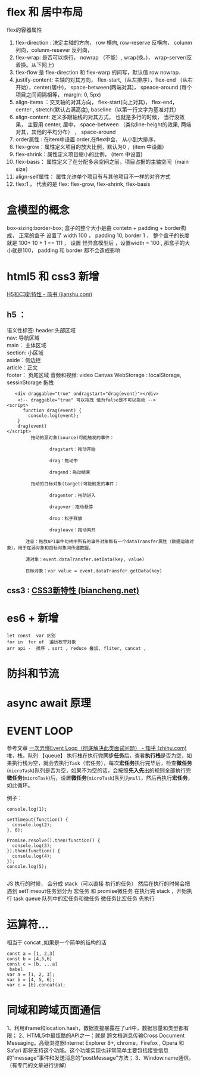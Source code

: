 # flex  和 居中布局
flex的容器属性
1. flex-direction : 决定主轴的方向， row 横向, row-reserve 反横向，
   colunm 列向，colunm-resever  反列向，
2. flex-wrap:  是否可以换行， nowrap （不能）, wrap(换。)， wrap-server(反着换。从下网上)
3. flex-flow 是 flex-direction 和 flex-warp 的间写，默认值 row nowrap.
4. justify-content: 主轴的对其方向， flex-start,（从左排序），flex-end （从右开始），center(居中)， space-between(两端对其)，
   speace-around (每个项目之间间隔相等， margin: 0, 5px) 
5. align-items ：交叉轴的对其方向， flex-start(向上对其)，
   flex-end， center , stretch(默认占满高度),  baseline（以第一行文字为基准对其）
6. align-content: 定义多跟轴线的对其方式， 也就是多行的时候，
   当行没效果， 主要用 center,  居中， space-between （类似line-height的效果, 两端对其，其他的平均分布） ， space-around
7. order属性 : 在item中设置 order,在flex中会，  从小到大排序，
8. flex-grow：属性定义项目的放大比例，默认为0 ，(item 中设置)
9. flex-shrink：属性定义项目缩小的比例， (item 中设置)
10. flex-basis： 属性定义了在分配多余空间之前，项目占据的主轴空间（main size）
11. align-self属性： 属性允许单个项目有与其他项目不一样的对齐方式
12. flex:1 ，  代表的是 flex: flex-grow, flex-shrink, flex-basis


# 盒模型的概念
box-sizing:border-box;
盒子的整个大小是由 contetn + padding + border构成，
正常的盒子 设置了 width 100 ， padding 10, border 1 ， 整个盒子的长度就是 100+ 10 + 1 == 111 ，
设置 怪异盒模型后 ，设置width = 100 , 那盒子的大小就是100， padding 和 border 都不会造成影响


# html5 和 css3 新增
[H5和C3新特性 - 简书 (jianshu.com)](https://www.jianshu.com/p/1d4eb572ff9b)
## h5 ：
语义性标签: 
	header:头部区域  
	nav:  导航区域  
	main： 主体区域  
	section:  小区域  
	aside：侧边栏  
	article：正文  
	footer： 页尾区域
 音频和视频: 
  video
Canvas
WebStorage : localStorage, sessinStorage
拖拽 


```
   <div draggable="true" ondragstart="drag(event)"></div>
    <!-- draggable="true" 可以拖拽 值为false是不可以拖动 -->
<script>
      function drag(event) {
        console.log(event);
    }
    drag(event)
</script>
         拖动的源对象(source)可能触发的事件：

                dragstart：拖动开始

                drag：拖动中

                dragend：拖动结束

         拖动的目标对象(target)可能触发的事件：

                dragenter：拖动进入

                dragover：拖动悬停

                drop：松手释放

                dragleave：拖动离开

       注意：拖放API事件句柄中所有的事件对象都有一个dataTransfer属性（数据运输对象），用于在源对象和目标对象间传递数据。

       源对象：event.dataTransfer.setData(key, value)

       目标对象：var value = event.dataTransfer.getData(key)

```
 



## css3 :  [CSS3新特性 (biancheng.net)](http://c.biancheng.net/view/1276.html)


# es6 + 新增
	let const  var 区别
	for in  for of  遍历枚举对象
	arr api -  排序 ，sort , reduce 叠加, fliter, cancat , 
	
	

# 防抖和节流



# async await 原理




# EVENT LOOP
参考文章
[一次弄懂Event Loop（彻底解决此类面试问题） - 知乎 (zhihu.com)](https://zhuanlan.zhihu.com/p/55511602)
堆，栈，队列 【queue】
执行栈在执行完**同步任务**后，查看**执行栈**是否为空，如果执行栈为空，就会去执行`Task`（宏任务），每次**宏任务**执行完毕后，检查**微任务**(`microTask`)队列是否为空，如果不为空的话，会按照**先入先**出的规则全部执行完**微任务**(`microTask`)后，设置**微任务**(`microTask`)队列为`null`，然后再执行**宏任务**，如此循环。

例子：
```
console.log(1);

setTimeout(function() {
  console.log(2);
}, 0);

Promise.resolve().then(function() {
  console.log(3);
}).then(function() {
  console.log(4);
});
console.log(5);


```


JS 执行的时候， 会分成 stack（可以直接 执行的任务）
然后在执行的时候会把遇到 setTimeout任务划分为 宏任务 和 promise微任务
在执行完 stack ，开始执行 task queue 队列中的宏任务和微任务
微任务比宏任务 先执行


# 运算符...
相当于 concat ,如果是一个简单的结构的话
```
const a = [1, 2,3]
const b = [4,5,6]
const c = [b, ...a]
 babel
var a = [1, 2, 3];
var b = [4, 5, 6];
var c = [b].concat(a);

```

# 同域和跨域页面通信
1、利用iframe和location.hash，数据直接暴露在了url中，数据容量和类型都有限；
2、HTML5中最炫酷的API之一：就是 跨文档消息传输Cross Document Messaging。高级浏览器Internet Explorer 8+, chrome，Firefox , Opera 和 Safari 都将支持这个功能。这个功能实现也非常简单主要包括接受信息的”message”事件和发送消息的”postMessage”方法；
3、Window.name通信。（有专门的文章进行讲解）


